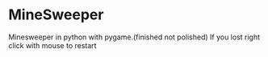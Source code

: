 # MineSweeper
Minesweeper in python with pygame.(finished not polished)
If you lost right click with mouse to restart
